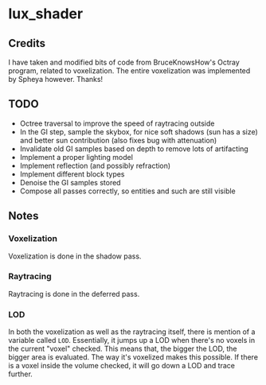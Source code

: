 # lux_shader
## Credits
I have taken and modified bits of code from BruceKnowsHow's Octray program, related to voxelization.
The entire voxelization was implemented by Spheya however.
Thanks!

## TODO
- Octree traversal to improve the speed of raytracing outside
- In the GI step, sample the skybox, for nice soft shadows (sun has a size) and better sun contribution (also fixes bug with attenuation)
- Invalidate old GI samples based on depth to remove lots of artifacting
- Implement a proper lighting model
- Implement reflection (and possibly refraction)
- Implement different block types
- Denoise the GI samples stored
- Compose all passes correctly, so entities and such are still visible

## Notes
### Voxelization
Voxelization is done in the shadow pass.

### Raytracing
Raytracing is done in the deferred pass.

### LOD
In both the voxelization as well as the raytracing itself, there is mention of a variable called `LOD`.
Essentially, it jumps up a LOD when there's no voxels in the current "voxel" checked.
This means that, the bigger the LOD, the bigger area is evaluated. The way it's voxelized makes this possible.
If there is a voxel inside the volume checked, it will go down a LOD and trace further.
